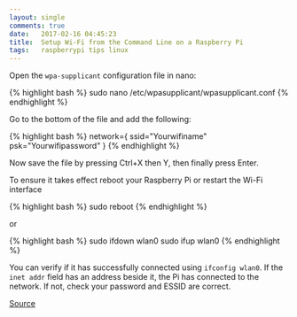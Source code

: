 ```yaml
---
layout: single
comments: true
date: 	2017-02-16 04:45:23
title: 	Setup Wi-Fi from the Command Line on a Raspberry Pi
tags:	raspberrypi tips linux
---
```


Open the `wpa-supplicant` configuration file in nano:

{% highlight bash %}
sudo nano /etc/wpasupplicant/wpasupplicant.conf
{% endhighlight %} 

Go to the bottom of the file and add the following:

{% highlight bash %}
network={
    ssid="Yourwifiname"
    psk="Yourwifipassword"
}
{% endhighlight %} 

Now save the file by pressing Ctrl+X then Y, then finally press Enter.

To ensure it takes effect reboot your Raspberry Pi or restart the Wi-Fi interface

{% highlight bash %}
sudo reboot
{% endhighlight %} 

or 

{% highlight bash %}
sudo ifdown wlan0
sudo ifup wlan0
{% endhighlight %} 

You can verify if it has successfully connected using `ifconfig wlan0`. If the `inet addr` field has an address beside it, the Pi has connected to the network. If not, check your password and ESSID are correct.

[Source](https://www.raspberrypi.org/documentation/configuration/wireless/wireless-cli.md)

